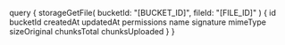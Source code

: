 query {
    storageGetFile(
        bucketId: "[BUCKET_ID]",
        fileId: "[FILE_ID]"
    ) {
        id
        bucketId
        createdAt
        updatedAt
        permissions
        name
        signature
        mimeType
        sizeOriginal
        chunksTotal
        chunksUploaded
    }
}